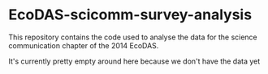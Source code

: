 # EcoDAS-scicomm-survey-analysis
This repository contains the code used to analyse the data for the science communication chapter of the 2014 EcoDAS.

It's currently pretty empty around here because we don't have the data yet
